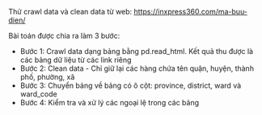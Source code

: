 Thử crawl data và clean data từ web: https://inxpress360.com/ma-buu-dien/

Bài toán được chia ra làm 3 bước:
-  Bước 1: Crawl data dạng bảng bằng pd.read_html. Kết quả thu được là các bảng dữ liệu từ các link riêng
-  Bước 2: Clean data - Chỉ giữ lại các hàng chứa tên quận, huyện, thành phố, phường, xã
-  Bước 3: Chuyển bảng về bảng có ô cột: province, district, ward và ward_code 
-  Bước 4: Kiểm tra và xử lý các ngoại lệ trong các bảng


